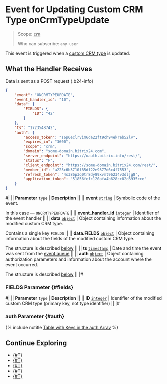 # Event for Updating Custom CRM Type onCrmTypeUpdate

> Scope: [`crm`](../../../../scopes/permissions.md)
>
> Who can subscribe: `any user`

This event is triggered when a [custom CRM type](../../user-defined-object-types/index.md) is updated.

## What the Handler Receives

Data is sent as a POST request {.b24-info}

```json
{
    "event": "ONCRMTYPEUPDATE",
    "event_handler_id": "10",
    "data": {
        "FIELDS": {
            "ID": "42"
        }
    },
    "ts": "1723548742",
    "auth": {
        "access_token": "s6p6eclrvim6da22ft9ch94ekreb52lv",
        "expires_in": "3600",
        "scope": "crm",
        "domain": "some-domain.bitrix24.com",
        "server_endpoint": "https://oauth.bitrix.info/rest/",
        "status": "F",
        "client_endpoint": "https://some-domain.bitrix24.com/rest/",
        "member_id": "a223c6b3710f85df22e9377d6c4f7553",
        "refresh_token": "4s386p3q0tr8dy89xvmt96234v3dljg8",
        "application_token": "51856fefc120afa4b628cc82d3935cce"
    }
}
```

#|
|| **Parameter**
`type` | **Description** ||
|| **event**
[`string`][1] | Symbolic code of the event.

In this case — `ONCRMTYPEUPDATE`||
|| **event_handler_id**
[`integer`][1] | Identifier of the event handler ||
|| **data**
[`object`][1] | Object containing information about the modified custom CRM type.

Contains a single key `FIELDS` ||
|| **data.FIELDS**
[`object`][1] | Object containing information about the fields of the modified custom CRM type.

The structure is described [below](#fields) ||
|| **ts**
[`timestamp`][1] | Date and time the event was sent from the [event queue](../../../../events/index.md) ||
|| **auth**
[`object`][1] | Object containing authorization parameters and information about the account where the event occurred.

The structure is described [below](#auth) ||
|#

### FIELDS Parameter {#fields}

#|
|| **Parameter**
`type` | **Description** ||
|| **ID**
[`integer`][1] | Identifier of the modified custom CRM type (primary key, not type identifier) ||
|#

### auth Parameter {#auth}

{% include notitle [Table with Keys in the auth Array](../../../../../_includes/auth-params-in-events.md) %}

## Continue Exploring

- [{#T}](../../../../events/index.md)
- [{#T}](../../../../events/event-bind.md)
- [{#T}](index.md)
- [{#T}](on-crm-type-add.md)
- [{#T}](on-crm-type-delete.md)

[1]: ../../../../data-types.md